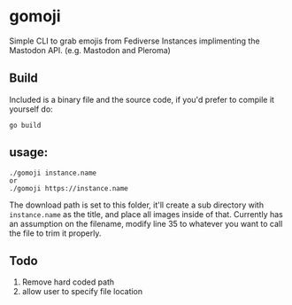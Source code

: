 # gomoji
Simple CLI to grab emojis from Fediverse Instances implimenting the Mastodon API. (e.g. Mastodon and Pleroma)

## Build

Included is a binary file and the source code, if you'd prefer to compile it yourself do:

```
go build
```

## usage:
```
./gomoji instance.name
or
./gomoji https://instance.name
```

The download path is set to this folder, it'll create a sub directory with `instance.name` as the title, and place all images inside of that.
Currently has an assumption on the filename, modify line 35 to whatever you want to call the file to trim it properly.

## Todo

1. Remove hard coded path
2. allow user to specify file location
